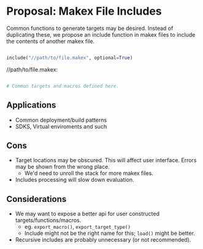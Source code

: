 # Proposal: Makex File Includes

Common functions to generate targets may be desired. Instead of duplicating these, we propose an include function
in makex files to include the contents of another makex file.

```python

include("//path/to/file.makex", optional=True)

```

//path/to/file.makex:

```python

# Common targets and macros defined here.
```

## Applications

- Common deployment/build patterns
- SDKS, Virtual enviroments and such

## Cons

- Target locations may be obscured. This will affect user interface. Errors may be shown from the wrong place.
  - We'd need to unroll the stack for more makex files.
- Includes processing will slow down evaluation.

## Considerations

- We may want to expose a better api for user constructed targets/functions/macros.
  - eg. `export_macro()`, `export_target_type()`
  - Include might not be the right name for this; `load()` might be better.
- Recursive includes are probably unnecessary (or not recommended).
